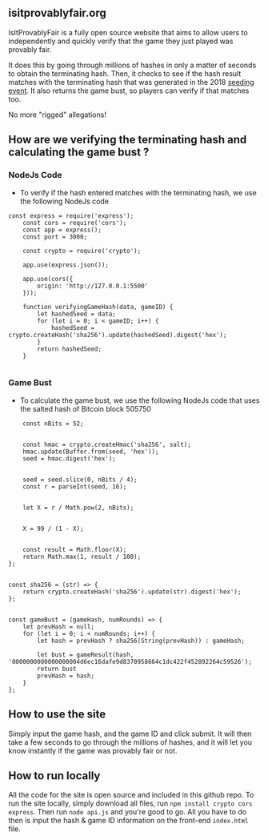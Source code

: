 ## isitprovablyfair.org

IsItProvablyFair is a fully open source website that aims to allow users to independently and quickly verify that the game they just played was provably fair.

It does this by going through millions of hashes in only a matter of seconds to obtain the terminating hash. Then, it checks to see if the hash result matches with the terminating hash that was generated in the 2018 [seeding event](https://bitcointalk.org/index.php?topic=2807542.0). It also returns the game bust, so players can verify if that matches too.

No more "rigged" allegations!


## How are we verifying the terminating hash and calculating the game bust ?

### NodeJs Code

- To verify if the hash entered matches with the terminating hash, we use the following NodeJs code

``` 
const express = require('express');
    const cors = require('cors');
    const app = express();
    const port = 3000;
    
    const crypto = require('crypto');
    
    app.use(express.json());
    
    app.use(cors({
        origin: 'http://127.0.0.1:5500' 
    }));
    
    function verifyingGameHash(data, gameID) {
        let hashedSeed = data;
        for (let i = 0; i < gameID; i++) {
            hashedSeed = crypto.createHash('sha256').update(hashedSeed).digest('hex');
        }
        return hashedSeed;
    }
    
 ```

### Game Bust

- To calculate the game bust, we use the following NodeJs code that uses the salted hash of Bitcoin block 505750

``` const gameResult = (seed, salt) => {
    const nBits = 52; 


    const hmac = crypto.createHmac('sha256', salt);
    hmac.update(Buffer.from(seed, 'hex'));
    seed = hmac.digest('hex');


    seed = seed.slice(0, nBits / 4);
    const r = parseInt(seed, 16);


    let X = r / Math.pow(2, nBits); 


    X = 99 / (1 - X);


    const result = Math.floor(X);
    return Math.max(1, result / 100);
};


const sha256 = (str) => {
    return crypto.createHash('sha256').update(str).digest('hex');
};


const gameBust = (gameHash, numRounds) => {
    let prevHash = null;
    for (let i = 0; i < numRounds; i++) {
        let hash = prevHash ? sha256(String(prevHash)) : gameHash;
        
        let bust = gameResult(hash, '0000000000000000004d6ec16dafe9d8370958664c1dc422f452892264c59526');
        return bust
        prevHash = hash;
    }
};
```



## How to use the site

Simply input the game hash, and the game ID and click submit. It will then take a few seconds to go through the millions of hashes, and it will let you know instantly if the game was provably fair or not.


## How to run locally

All the code for the site is open source and included in this github repo. To run the site locally, simply download all files, run `npm install crypto cors express`. Then run `node api.js` and you're good to go. All you have to do then is input the hash & game ID information on the front-end `index.html` file.
